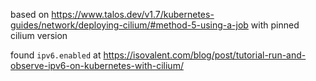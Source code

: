 based on https://www.talos.dev/v1.7/kubernetes-guides/network/deploying-cilium/#method-5-using-a-job
with pinned cilium version

found `ipv6.enabled` at https://isovalent.com/blog/post/tutorial-run-and-observe-ipv6-on-kubernetes-with-cilium/
